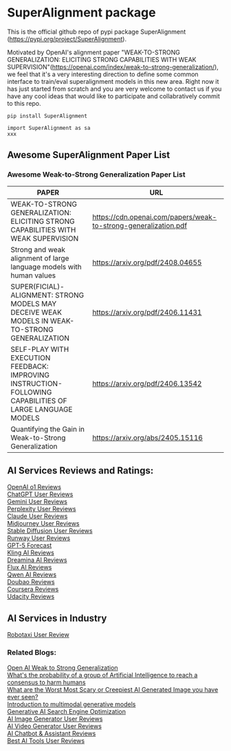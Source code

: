 # SuperAlignment package

This is the official github repo of pypi package SuperAlignment (https://pypi.org/project/SuperAlignment). 

Motivated by OpenAI's alignment paper "WEAK-TO-STRONG GENERALIZATION: ELICITING STRONG CAPABILITIES WITH WEAK SUPERVISION"(https://openai.com/index/weak-to-strong-generalization/), we feel that it's a very interesting direction to define some common interface to train/eval superalignment models in this new area. Right now it has just started from scratch and you are very welcome to contact us if you have any cool ideas that would like to participate and collabratively commit to this repo. 


```
pip install SuperAlignment
```


```
import SuperAlignment as sa
xxx
```

## Awesome SuperAlignment Paper List
### Awesome Weak-to-Strong Generalization Paper List

|  PAPER  | URL  |
|  ----  | ----  |
| WEAK-TO-STRONG GENERALIZATION: ELICITING STRONG CAPABILITIES WITH WEAK SUPERVISION | https://cdn.openai.com/papers/weak-to-strong-generalization.pdf |
| Strong and weak alignment of large language models with human values | https://arxiv.org/pdf/2408.04655 |
| SUPER(FICIAL)-ALIGNMENT: STRONG MODELS MAY DECEIVE WEAK MODELS IN WEAK-TO-STRONG GENERALIZATION | https://arxiv.org/pdf/2406.11431 |
| SELF-PLAY WITH EXECUTION FEEDBACK: IMPROVING INSTRUCTION-FOLLOWING CAPABILITIES OF LARGE LANGUAGE MODELS | https://arxiv.org/pdf/2406.13542 |
| Quantifying the Gain in Weak-to-Strong Generalization | https://arxiv.org/abs/2405.15116 |





## AI Services Reviews and Ratings: <br>
[OpenAI o1 Reviews](http://www.deepnlp.org/store/pub/pub-openai-o1) <br>
[ChatGPT User Reviews](http://www.deepnlp.org/store/pub/pub-chatgpt-openai) <br>
[Gemini User Reviews](http://www.deepnlp.org/store/pub/pub-gemini-google) <br>
[Perplexity User Reviews](http://www.deepnlp.org/store/pub/pub-perplexity) <br>
[Claude User Reviews](http://www.deepnlp.org/store/pub/pub-claude-anthropic) <br>
[Midjourney User Reviews](http://www.deepnlp.org/store/pub/pub-midjourney) <br>
[Stable Diffusion User Reviews](http://www.deepnlp.org/store/pub/pub-stable-diffusion) <br>
[Runway User Reviews](http://www.deepnlp.org/store/pub/pub-runway) <br>
[GPT-5 Forecast](http://www.deepnlp.org/store/pub/pub-gpt-5) <br>
[Kling AI Reviews](http://www.deepnlp.org/store/pub/pub-kling-kwai) <br>
[Dreamina AI Reviews](http://www.deepnlp.org/store/pub/pub-dreamina-douyin) <br>
[Flux AI Reviews](http://www.deepnlp.org/store/pub/pub-flux-1-black-forest-lab) <br>
[Qwen AI Reviews](http://www.deepnlp.org/store/pub/pub-qwen-alibaba) <br>
[Doubao Reviews](http://www.deepnlp.org/store/pub/pub-doubao-douyin) <br>
[Coursera Reviews](http://www.deepnlp.org/store/pub/pub-coursera) <br>
[Udacity Reviews](http://www.deepnlp.org/store/pub/pub-udacity) <br>

## AI Services in Industry
[Robotaxi User Review](http://www.deepnlp.org/store/robotaxi) <br>


### Related Blogs: <br>
[Open AI Weak to Strong Generalization](https://openai.com/index/weak-to-strong-generalization/) <br>
[What's the probability of a group of Artificial Intelligence to reach a consensus to harm humans](http://www.deepnlp.org/blog/agi-asi-what-is-the-probability-of-a-group-of-artificial-intelligence-to-reach-a-consensus-to-harm-humans) <br>
[What are the Worst Most Scary or Creepiest AI Generated Image you have ever seen?](http://www.deepnlp.org/blog/what-are-the-worst-most-scary-or-creepiest-ai-generated-image-you-have-ever-seen) <br>
[Introduction to multimodal generative models](http://www.deepnlp.org/blog/introduction-to-multimodal-generative-models) <br>
[Generative AI Search Engine Optimization](http://www.deepnlp.org/blog/generative-ai-search-engine-optimization-how-to-improve-your-content) <br>
[AI Image Generator User Reviews](http://www.deepnlp.org/store/image-generator) <br>
[AI Video Generator User Reviews](http://www.deepnlp.org/store/video-generator) <br>
[AI Chatbot & Assistant Reviews](http://www.deepnlp.org/store/chatbot-assistant) <br>
[Best AI Tools User Reviews](http://www.deepnlp.org/store/pub/) <br>

